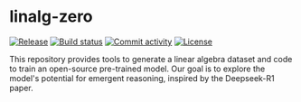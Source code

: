 # linalg-zero

[![Release](https://img.shields.io/github/v/release/atomwalk12/linalg-zero)](https://img.shields.io/github/v/release/atomwalk12/linalg-zero)
[![Build status](https://img.shields.io/github/actions/workflow/status/atomwalk12/linalg-zero/main.yml?branch=main)](https://github.com/atomwalk12/linalg-zero/actions/workflows/main.yml?query=branch%3Amain)
[![Commit activity](https://img.shields.io/github/commit-activity/m/atomwalk12/linalg-zero)](https://img.shields.io/github/commit-activity/m/atomwalk12/linalg-zero)
[![License](https://img.shields.io/github/license/atomwalk12/linalg-zero)](https://img.shields.io/github/license/atomwalk12/linalg-zero)

This repository provides tools to generate a linear algebra dataset and code to train an open-source pre-trained model. Our goal is to explore the model's potential for emergent reasoning, inspired by the Deepseek-R1 paper.
